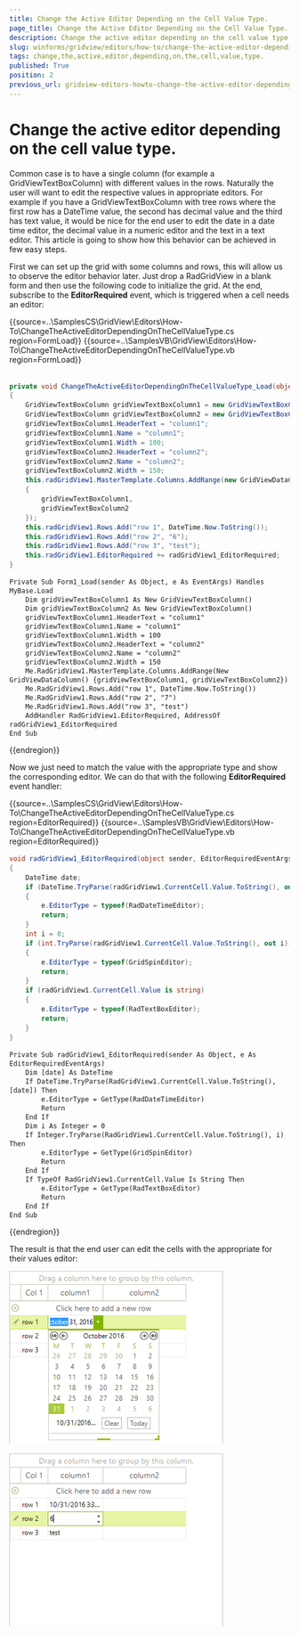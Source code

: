 ```yaml
---
title: Change the Active Editor Depending on the Cell Value Type.
page_title: Change the Active Editor Depending on the Cell Value Type. | RadGridView
description: Change the active editor depending on the cell value type at run-time.
slug: winforms/gridview/editors/how-to/change-the-active-editor-depending-on-the-cell-value-type.
tags: change,the,active,editor,depending,on,the,cell,value,type.
published: True
position: 2
previous_url: gridview-editors-howto-change-the-active-editor-depending-on-the-cell-value-type
---
```


# Change the active editor depending on the cell value type.

Common case is to have a single column (for example a GridViewTextBoxColumn) with different values in the rows. Naturally the user will want to edit the respective values in appropriate editors. For example if you have a GridViewTextBoxColumn with tree rows where the first row has a DateTime value, the second has decimal value and the third has text value, it would be nice for the end user to edit the date in a date time editor, the decimal value in a numeric editor and the text in a text editor. This article is going to show how this behavior can be achieved in few easy steps.
        

First we can set up the grid with some columns and rows, this will allow us to observe the editor behavior later. Just drop a RadGridView in a blank form and then use the following code to initialize the grid. At the end, subscribe to the __EditorRequired__ event, which is triggered when a cell needs an editor:

{{source=..\SamplesCS\GridView\Editors\How-To\ChangeTheActiveEditorDependingOnTheCellValueType.cs region=FormLoad}} 
{{source=..\SamplesVB\GridView\Editors\How-To\ChangeTheActiveEditorDependingOnTheCellValueType.vb region=FormLoad}} 

````C#
      
private void ChangeTheActiveEditorDependingOnTheCellValueType_Load(object sender, EventArgs e)
{
    GridViewTextBoxColumn gridViewTextBoxColumn1 = new GridViewTextBoxColumn();
    GridViewTextBoxColumn gridViewTextBoxColumn2 = new GridViewTextBoxColumn();
    gridViewTextBoxColumn1.HeaderText = "column1";
    gridViewTextBoxColumn1.Name = "column1";
    gridViewTextBoxColumn1.Width = 100;
    gridViewTextBoxColumn2.HeaderText = "column2";
    gridViewTextBoxColumn2.Name = "column2";
    gridViewTextBoxColumn2.Width = 150;
    this.radGridView1.MasterTemplate.Columns.AddRange(new GridViewDataColumn[]
    {
        gridViewTextBoxColumn1,
        gridViewTextBoxColumn2
    });
    this.radGridView1.Rows.Add("row 1", DateTime.Now.ToString());
    this.radGridView1.Rows.Add("row 2", "6");
    this.radGridView1.Rows.Add("row 3", "test");
    this.radGridView1.EditorRequired += radGridView1_EditorRequired;
}

````
````VB.NET
Private Sub Form1_Load(sender As Object, e As EventArgs) Handles MyBase.Load
    Dim gridViewTextBoxColumn1 As New GridViewTextBoxColumn()
    Dim gridViewTextBoxColumn2 As New GridViewTextBoxColumn()
    gridViewTextBoxColumn1.HeaderText = "column1"
    gridViewTextBoxColumn1.Name = "column1"
    gridViewTextBoxColumn1.Width = 100
    gridViewTextBoxColumn2.HeaderText = "column2"
    gridViewTextBoxColumn2.Name = "column2"
    gridViewTextBoxColumn2.Width = 150
    Me.RadGridView1.MasterTemplate.Columns.AddRange(New GridViewDataColumn() {gridViewTextBoxColumn1, gridViewTextBoxColumn2})
    Me.RadGridView1.Rows.Add("row 1", DateTime.Now.ToString())
    Me.RadGridView1.Rows.Add("row 2", "7")
    Me.RadGridView1.Rows.Add("row 3", "test")
    AddHandler RadGridView1.EditorRequired, AddressOf radGridView1_EditorRequired
End Sub

````

{{endregion}} 

Now we just need to match the value with the appropriate type and show the corresponding editor. We can do that with the following __EditorRequired__ event handler:

{{source=..\SamplesCS\GridView\Editors\How-To\ChangeTheActiveEditorDependingOnTheCellValueType.cs region=EditorRequired}} 
{{source=..\SamplesVB\GridView\Editors\How-To\ChangeTheActiveEditorDependingOnTheCellValueType.vb region=EditorRequired}} 

````C#
void radGridView1_EditorRequired(object sender, EditorRequiredEventArgs e)
{
    DateTime date;
    if (DateTime.TryParse(radGridView1.CurrentCell.Value.ToString(), out date))
    {
        e.EditorType = typeof(RadDateTimeEditor);
        return;
    }
    int i = 0;
    if (int.TryParse(radGridView1.CurrentCell.Value.ToString(), out i))
    {
        e.EditorType = typeof(GridSpinEditor);
        return;
    }
    if (radGridView1.CurrentCell.Value is string)
    {
        e.EditorType = typeof(RadTextBoxEditor);
        return;
    }
}

````
````VB.NET
Private Sub radGridView1_EditorRequired(sender As Object, e As EditorRequiredEventArgs)
    Dim [date] As DateTime
    If DateTime.TryParse(RadGridView1.CurrentCell.Value.ToString(), [date]) Then
        e.EditorType = GetType(RadDateTimeEditor)
        Return
    End If
    Dim i As Integer = 0
    If Integer.TryParse(RadGridView1.CurrentCell.Value.ToString(), i) Then
        e.EditorType = GetType(GridSpinEditor)
        Return
    End If
    If TypeOf RadGridView1.CurrentCell.Value Is String Then
        e.EditorType = GetType(RadTextBoxEditor)
        Return
    End If
End Sub

````

{{endregion}} 

The result is that the end user can edit the cells with the appropriate for their values editor:

![gridview-editors-howto-change-the-active-editor-depending-on-the-cell-value-type 001](images/gridview-editors-howto-change-the-active-editor-depending-on-the-cell-value-type001.png)

![gridview-editors-howto-change-the-active-editor-depending-on-the-cell-value-type 002](images/gridview-editors-howto-change-the-active-editor-depending-on-the-cell-value-type002.png)
